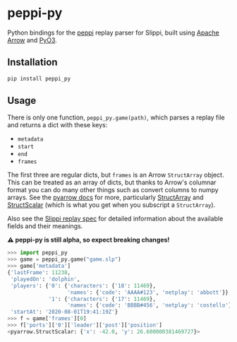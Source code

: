 # peppi-py

Python bindings for the [peppi](https://github.com/hohav/peppi) replay parser for Slippi, built using [Apache Arrow](https://arrow.apache.org/) and [PyO3](https://pyo3.rs/).

## Installation

```python
pip install peppi_py
```

## Usage

There is only one function, `peppi_py.game(path)`, which parses a replay file and returns a dict with these keys:

- `metadata`
- `start`
- `end`
- `frames`

The first three are regular dicts, but `frames` is an Arrow `StructArray` object. This can be treated as an array of dicts, but thanks to Arrow's columnar format you can do many other things such as convert columns to numpy arrays. See the [pyarrow docs](https://arrow.apache.org/docs/python/) for more, particularly [StructArray](https://arrow.apache.org/docs/python/generated/pyarrow.StructArray.html) and [StructScalar](https://arrow.apache.org/docs/python/generated/pyarrow.StructScalar.html) (which is what you get when you subscript a `StructArray`).

Also see the [Slippi replay spec](https://github.com/project-slippi/slippi-wiki/blob/master/SPEC.md) for detailed information about the available fields and their meanings.

**⚠️ peppi-py is still alpha, so expect breaking changes!**

```python
>>> import peppi_py
>>> game = peppi_py.game("game.slp")
>>> game['metadata']
{'lastFrame': 11238,
 'playedOn': 'dolphin',
 'players': {'0': {'characters': {'18': 11469},
                   'names': {'code': 'AAAA#123', 'netplay': 'abbott'}},
             '1': {'characters': {'17': 11469},
                   'names': {'code': 'BBBB#456', 'netplay': 'costello'}}},
 'startAt': '2020-08-01T19:41:19Z'}
>>> f = game['frames'][0]
>>> f['ports']['0']['leader']['post']['position']
<pyarrow.StructScalar: {'x': -42.0, 'y': 26.600000381469727}>
```
